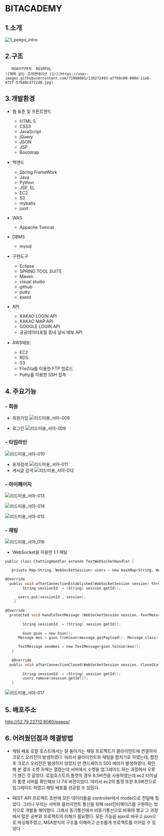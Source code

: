 
# BITACADEMY 

## 1.소개

![1_peeps_intro](https://user-images.githubusercontent.com/71624723/110078703-7b930d80-7dcb-11eb-98ab-476979fb197d.png)

## 2.구조 
       MSA아키텍처  RESRFUL
    ![제목 없는 프레젠테이션 (1)](https://user-images.githubusercontent.com/71998081/110272493-aff60c00-800d-11eb-872f-57b80cd722d8.jpg)
 

      
## 3.개발환경
  
  * 웹 표준 및 프론트앤드 
   
    *  HTML 5
    *  CSS3
    * JavaScript
    * jQuery
    * JSON
    * JSP
    * Bootstrap
    
  * 백앤드
    * Spring FrameWork
    * Java
    * Python
    *  JSP, EL
    *  EC2
    *  S3
    *  mybatis
    *  junit
  
  * WAS
    * Appache Tomcat
  
  * DBMS
    * mysql
    
  * 구현도구
    * Eclipse 
    * SPRING TOOL SUITE 
    * Maven
    * visual studio
    * github
    * putty
    * exerd
  
  * API
    * KAKAO LOGIN API
    * KAKAO MAP API
    * GOOGLE LOGIN API 
    * 공공데이터포털 동네 날씨 예보 API
   
  * AWS배포: 
    
    * EC2
    * RDS
    * S3 
    * FileZila를 이용한 FTP 업로드
    * Putty를 이용한 SSH 접속

  ## 4. 주요기능
  ### - 회원
  + 회원가입
  ![리드미용_서아-008](https://user-images.githubusercontent.com/71997900/110235350-ec285e80-7f72-11eb-8845-0ea63339245d.png)

  + 로그인
  ![리드미용_서아-009](https://user-images.githubusercontent.com/71997900/110235353-ef234f00-7f72-11eb-8fc8-074036196264.png)
  
  ### - 타임라인
  ![리드미용_서아-010](https://user-images.githubusercontent.com/71997900/110235385-10843b00-7f73-11eb-85b1-04a56a373b61.png)
  + 유저검색
  ![리드미용_서아-011](https://user-images.githubusercontent.com/71997900/110235397-1ed25700-7f73-11eb-9803-87008d34fb9f.png)
  + 게시글 검색
  ![리드미용_서아-012](https://user-images.githubusercontent.com/71997900/110235409-2691fb80-7f73-11eb-87fe-f1429ed1e9ec.png)

  ### - 마이페이지
  ![리드미용_서아-013](https://user-images.githubusercontent.com/71997900/110235420-30b3fa00-7f73-11eb-88a9-b03c0d989578.png)
  
  ![리드미용_서아-014](https://user-images.githubusercontent.com/71997900/110235430-3d385280-7f73-11eb-824f-88d5a91a6210.png)
  
  ![리드미용_서아-015](https://user-images.githubusercontent.com/71997900/110235434-41fd0680-7f73-11eb-9815-dadd0f24628e.png)

  
  ### - 채팅
  ![리드미용_서아_016](https://user-images.githubusercontent.com/71997900/110234427-bf257d00-7f6d-11eb-9a21-794f15caf856.png)
  + WebSocket을 이용한 1:1 채팅 
  ```c
  public class ChattingHandler extends TextWebSocketHandler {
  
     private Map<String, WebSocketSession> users = new HashMap<String, WebSocketSession>();
  
  @Override
	public void afterConnectionEstablished(WebSocketSession session) throws Exception {
          String sessionId  = (String) session.getId();

		users.put(sessionId , session);
      }
      
  @Override
	protected void handleTextMessage (WebSocketSession session, TextMessage message) throws Exception { 
     
          String sessionId  = (String) session.getId();
          
          Gson gson = new Gson();
		Message mes = gson.fromJson(message.getPayload(), Message.class);

		TextMessage sendmes = new TextMessage(gson.toJson(mes));
     }
     
     @Override
	public void afterConnectionClosed(WebSocketSession session, CloseStatus status) throws Exception {
     
          String sessionId  = (String) session.getId(); 
          users.remove(session.getId());
     }
  ```

  ![리드미용_서아-017](https://user-images.githubusercontent.com/71997900/110233973-2261e000-7f6b-11eb-822b-ed38fd7de860.png)

## 5. 배포주소
http://52.79.227.12:8080/peeps/

## 6. 어려웠던점과 해결방법
  
  * 채팅 배포
        로컬 호스트에서는 잘 돌아가는 채팅 프로젝트가 클라이언트에 연결하자 크로스 오리진이 발생하였다. 따라서 클라이언트와 채팅을 합치기로 하였는데, 합친 후 크로스 오리진은 발생하지 않았지	         만 핸드셰이크 500 에러가 발생하였다.
	확인 해 본 결과 소켓 자체는 열렸는데 서버에서 소켓을 업그레이드 하는 과정에서 오류가 생긴 것 같았다. 로컬호스트의 톰캣의 경우 8.5버전을 사용하였는데 ec2 터미널의 톰캣 서버를 확인해보	   니 7.6 버전이었다. 따라서 ec2의 톰캣 또한 8.5버전으로 업그레이드 하였고 채팅 배포를 성공할 수 있었다.
	
 * REST API
      프로젝트 초반에  모든 데이터들을 controller에서 model으로 전달해 줬었다. 그러나 우리는 서버와 클라이언트 통신을 위해 rest인터페이스를 구현하는 방식으로 개발을 해야했다. 
      그래서 동기통신에서 비동기통신으로 바꿔야 했고 그 과정에서 많은 공부와 프로젝트의 이해가 필요했다.  모든 기능을  ajax로 바꾸고 json으로 파싱해주었고, MSA방식의 구조를 이해하고 순조롭게       프로젝트를 이어갈 수 있었다
 
